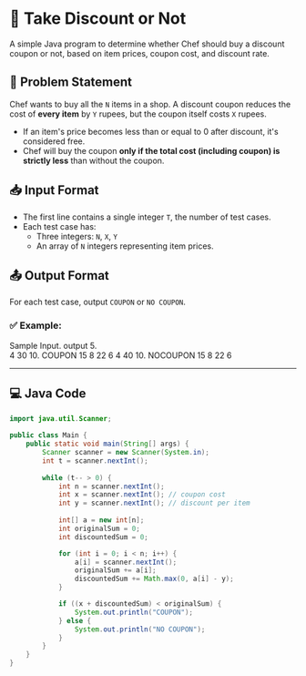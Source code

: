 # 🧾 Take Discount or Not

A simple Java program to determine whether Chef should buy a discount coupon or not, based on item prices, coupon cost, and discount rate.

## 🧠 Problem Statement

Chef wants to buy all the `N` items in a shop. A discount coupon reduces the cost of **every item** by `Y` rupees, but the coupon itself costs `X` rupees.

- If an item's price becomes less than or equal to 0 after discount, it's considered free.
- Chef will buy the coupon **only if the total cost (including coupon) is strictly less** than without the coupon.

## 📥 Input Format

- The first line contains a single integer `T`, the number of test cases.
- Each test case has:
  - Three integers: `N`, `X`, `Y`
  - An array of `N` integers representing item prices.

## 📤 Output Format

For each test case, output `COUPON` or `NO COUPON`.

### ✅ Example:

Sample Input.         output 
5.                  
4 30 10.               COUPON
15 8 22 6
4 40 10.               NOCOUPON 
15 8 22 6

---

## 💻 Java Code

```java
import java.util.Scanner;

public class Main {
    public static void main(String[] args) {
        Scanner scanner = new Scanner(System.in);
        int t = scanner.nextInt();
        
        while (t-- > 0) {
            int n = scanner.nextInt();
            int x = scanner.nextInt(); // coupon cost
            int y = scanner.nextInt(); // discount per item
            
            int[] a = new int[n];
            int originalSum = 0;
            int discountedSum = 0;

            for (int i = 0; i < n; i++) {
                a[i] = scanner.nextInt();
                originalSum += a[i];
                discountedSum += Math.max(0, a[i] - y);
            }

            if ((x + discountedSum) < originalSum) {
                System.out.println("COUPON");
            } else {
                System.out.println("NO COUPON");
            }
        }
    }
}